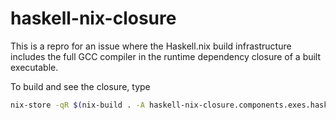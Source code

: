 # haskell-nix-closure

This is a repro for an issue where the Haskell.nix build infrastructure includes the full GCC compiler in the runtime dependency closure of a built executable.

To build and see the closure, type

```bash
nix-store -qR $(nix-build . -A haskell-nix-closure.components.exes.haskell-nix-closure-exe --no-out-link)
```

